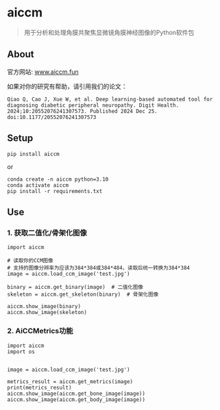 # aiccm

> 用于分析和处理角膜共聚焦显微镜角膜神经图像的Python软件包

## About

官方网站: www.aiccm.fun

如果对你的研究有帮助，请引用我们的论文：

```
Qiao Q, Cao J, Xue W, et al. Deep learning-based automated tool for diagnosing diabetic peripheral neuropathy. Digit Health. 2024;10:20552076241307573. Published 2024 Dec 25. doi:10.1177/20552076241307573
```

## Setup
```shell
pip install aiccm
```
or
```shell
conda create -n aiccm python=3.10
conda activate aiccm
pip install -r requirements.txt
```

## Use
### 1. 获取二值化/骨架化图像
```shell
import aiccm

# 读取你的CCM图像
# 支持的图像分辨率为应该为384*384或384*484，读取后统一转换为384*384
image = aiccm.load_ccm_image('test.jpg')  

binary = aiccm.get_binary(image)  # 二值化图像
skeleton = aiccm.get_skeleton(binary)  # 骨架化图像

aiccm.show_image(binary)
aiccm.show_image(skeleton)
```

### 2. AiCCMetrics功能
```shell
import aiccm
import os


image = aiccm.load_ccm_image('test.jpg')

metrics_result = aiccm.get_metrics(image)
print(metrics_result)
aiccm.show_image(aiccm.get_bone_image(image))
aiccm.show_image(aiccm.get_body_image(image))
```
